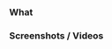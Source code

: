 ### What

<!-- describe the relevant changes in this PR -->

### Screenshots / Videos

<!-- add screenhots / videos if possible -->

